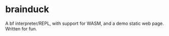# brainduck

A bf interpreter/REPL, with support for WASM, and a demo static web page. Written for fun.
